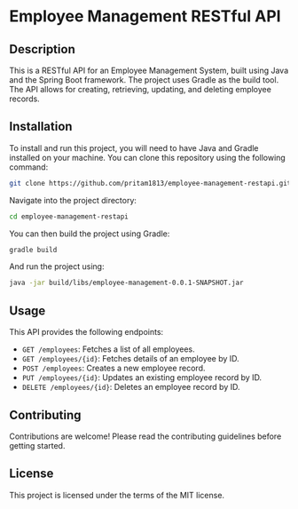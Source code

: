 # Employee Management RESTful API

## Description

This is a RESTful API for an Employee Management System, built using Java and the Spring Boot framework. The project uses Gradle as the build tool. The API allows for creating, retrieving, updating, and deleting employee records.

## Installation

To install and run this project, you will need to have Java and Gradle installed on your machine. You can clone this repository using the following command:

```bash
git clone https://github.com/pritam1813/employee-management-restapi.git
```

Navigate into the project directory:

```bash
cd employee-management-restapi
```

You can then build the project using Gradle:

```bash
gradle build
```

And run the project using:

```bash
java -jar build/libs/employee-management-0.0.1-SNAPSHOT.jar
```

## Usage

This API provides the following endpoints:

- `GET /employees`: Fetches a list of all employees.
- `GET /employees/{id}`: Fetches details of an employee by ID.
- `POST /employees`: Creates a new employee record.
- `PUT /employees/{id}`: Updates an existing employee record by ID.
- `DELETE /employees/{id}`: Deletes an employee record by ID.

## Contributing

Contributions are welcome! Please read the contributing guidelines before getting started.

## License

This project is licensed under the terms of the MIT license.
